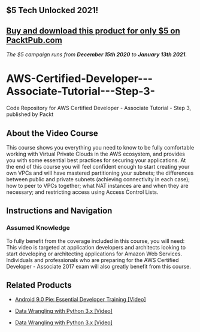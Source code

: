 ## $5 Tech Unlocked 2021!
[Buy and download this product for only $5 on PacktPub.com](https://www.packtpub.com/)
-----
*The $5 campaign         runs from __December 15th 2020__ to __January 13th 2021.__*

# AWS-Certified-Developer---Associate-Tutorial---Step-3-
Code Repository for AWS Certified Developer - Associate Tutorial - Step 3, published by Packt

## About the Video Course
This course shows you everything you need to know to be fully comfortable working with Virtual Private Clouds in the AWS ecosystem, and provides you with some essential best practices for securing your applications. At the end of this course you will feel confident enough to start creating your own VPCs and will have mastered partitioning your subnets; the differences between public and private subnets (achieving connectivity in each case); how to peer to VPCs together; what NAT instances are and when they are necessary; and restricting access using Access Control Lists.


## Instructions and Navigation
### Assumed Knowledge
To fully benefit from the coverage included in this course, you will need:<br/>
This video is targeted at application developers and architects looking to start developing or architecting applications for Amazon Web Services. Individuals and professionals who are preparing for the AWS Certified Developer - Associate 2017 exam will also greatly benefit from this course.


## Related Products
* [Android 9.0 Pie: Essential Developer Training [Video]](https://www.packtpub.com/application-development/android-90-pie-essential-developer-training-video?utm_source=github&utm_medium=repository&utm_campaign=9781788831673)

* [Data Wrangling with Python 3.x [Video]](https://www.packtpub.com/application-development/data-wrangling-python-3x-video?utm_source=github&utm_medium=repository&utm_campaign=9781789956597)

* [Data Wrangling with Python 3.x [Video]](https://www.packtpub.com/application-development/data-wrangling-python-3x-video?utm_source=github&utm_medium=repository&utm_campaign=9781789956597)

